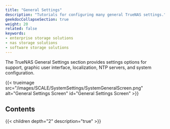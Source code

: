 ```yaml
---
title: "General Settings"
description: "Tutorials for configuring many general TrueNAS settings."
geekdocCollapseSection: true
weight: 20
related: false
keywords:
- enterprise storage solutions
- nas storage solutions
- software storage solutions
---
```


The TrueNAS General Settings section provides settings options for support, graphic user interface, localization, NTP servers, and system configuration.

{{< trueimage src="/images/SCALE/SystemSettings/SystemGeneralScreen.png" alt="General Settings Screen" id="General Settings Screen" >}}

<div class="noprint">

## Contents

{{< children depth="2" description="true" >}}

</div>
